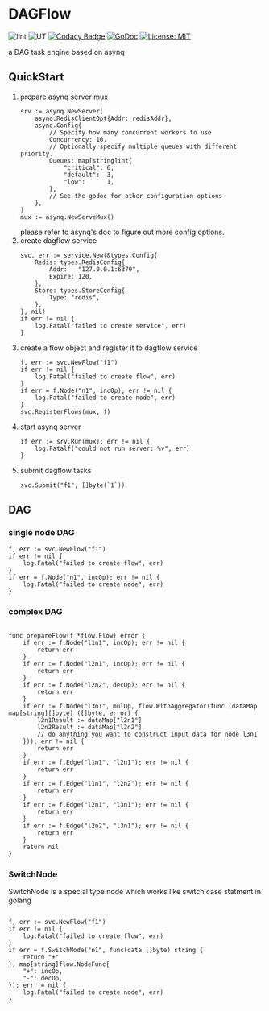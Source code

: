 # DAGFlow

![lint](https://github.com/yuyang0/dagflow/workflows/test/badge.svg)
![UT](https://github.com/yuyang0/dagflow/workflows/golangci-lint/badge.svg)
[![Codacy Badge](https://app.codacy.com/project/badge/Grade/e76c475f817a409d860934a64c603cb1)](https://app.codacy.com/gh/yuyang0/dagflow/dashboard?utm_source=gh&utm_medium=referral&utm_content=&utm_campaign=Badge_grade)
[![GoDoc](https://godoc.org/github.com/yuyang0/dagflow?status.svg)](https://godoc.org/github.com/yuyang0/dagflow)
[![License: MIT](https://img.shields.io/badge/license-MIT-green.svg)](https://opensource.org/licenses/MIT)

a DAG task engine based on asynq

## QuickStart
1. prepare asynq server mux
    ```golang
    srv := asynq.NewServer(
		asynq.RedisClientOpt{Addr: redisAddr},
		asynq.Config{
			// Specify how many concurrent workers to use
			Concurrency: 10,
			// Optionally specify multiple queues with different priority.
			Queues: map[string]int{
				"critical": 6,
				"default":  3,
				"low":      1,
			},
			// See the godoc for other configuration options
		},
	)
    mux := asynq.NewServeMux()
    ```
    please refer to asynq's doc to figure out more config options.
2. create dagflow service
    ```golang
    svc, err := service.New(&types.Config{
		Redis: types.RedisConfig{
			Addr:   "127.0.0.1:6379",
			Expire: 120,
		},
	    Store: types.StoreConfig{
		    Type: "redis",
	    },
    }, nil)
    if err != nil {
    	log.Fatal("failed to create service", err)
    }
    ```
3. create a flow object and register it to dagflow service
    ```golang
    f, err := svc.NewFlow("f1")
	if err != nil {
		log.Fatal("failed to create flow", err)
	}
	if err = f.Node("n1", incOp); err != nil {
		log.Fatal("failed to create node", err)
    }
    svc.RegisterFlows(mux, f)
    ```
4. start asynq server
    ```golang
    if err := srv.Run(mux); err != nil {
		log.Fatalf("could not run server: %v", err)
	}
    ```
5. submit dagflow tasks
    ```golang
    svc.Submit("f1", []byte(`1`))
    ```

## DAG
### single node DAG

```golang
f, err := svc.NewFlow("f1")
if err != nil {
    log.Fatal("failed to create flow", err)
}
if err = f.Node("n1", incOp); err != nil {
    log.Fatal("failed to create node", err)
}
```

### complex DAG
```golang

func prepareFlow(f *flow.Flow) error {
	if err := f.Node("l1n1", incOp); err != nil {
		return err
	}
	if err := f.Node("l2n1", incOp); err != nil {
		return err
	}
	if err := f.Node("l2n2", decOp); err != nil {
		return err
	}
	if err := f.Node("l3n1", mulOp, flow.WithAggregator(func (dataMap map[string][]byte) ([]byte, error) {
        l2n1Result := dataMap["l2n1"]
        l2n2Result := dataMap["l2n2"]
        // do anything you want to construct input data for node l3n1
    })); err != nil {
		return err
	}
	if err := f.Edge("l1n1", "l2n1"); err != nil {
		return err
	}
	if err := f.Edge("l1n1", "l2n2"); err != nil {
		return err
	}
	if err := f.Edge("l2n1", "l3n1"); err != nil {
		return err
	}
	if err := f.Edge("l2n2", "l3n1"); err != nil {
		return err
	}
	return nil
}
```

### SwitchNode
SwitchNode is a special type node which works like switch case statment in golang

```golang

f, err := svc.NewFlow("f1")
if err != nil {
    log.Fatal("failed to create flow", err)
}
if err = f.SwitchNode("n1", func(data []byte) string {
    return "+"
}, map[string]flow.NodeFunc{
    "+": incOp,
    "-": decOp,
}); err != nil {
    log.Fatal("failed to create node", err)
}
```